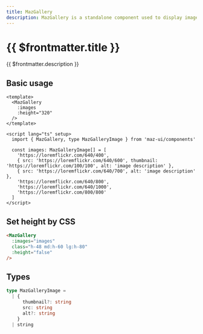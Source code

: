 ```yaml
---
title: MazGallery
description: MazGallery is a standalone component used to display images in a container and has many options and actions
---
```


# {{ $frontmatter.title }}

{{ $frontmatter.description }}

<!--@include: ./../.vitepress/mixins/getting-started.md-->

## Basic usage

<MazGallery
  :images
  :height="320"
/>

```vue
<template>
  <MazGallery
    :images
    :height="320"
  />
</template>

<script lang="ts" setup>
  import { MazGallery, type MazGalleryImage } from 'maz-ui/components'

  const images: MazGalleryImage[] = [
    'https://loremflickr.com/640/400',
    { src: 'https://loremflickr.com/640/600', thumbnail: 'https://loremflickr.com/100/100', alt: 'image description' },
    { src: 'https://loremflickr.com/640/700', alt: 'image description' },
    'https://loremflickr.com/640/800',
    'https://loremflickr.com/640/1000',
    'https://loremflickr.com/800/800'
  ]
</script>
```

## Set height by CSS

<MazGallery
  :images="images2"
  class="maz-h-48 mob-l:maz-h-60 tab-s:maz-h-80"
  :height="false"
/>

```html
<MazGallery
  :images="images"
  class="h-48 md:h-60 lg:h-80"
  :height="false"
/>
```

## Types

```ts
type MazGalleryImage =
  | {
      thumbnail?: string
      src: string
      alt?: string
    }
  | string
```

<!--@include: ./../.vitepress/generated-docs/maz-gallery.doc.md-->

<script lang="ts" setup>
  import { type MazGalleryImage } from 'maz-ui/components'

  const images: MazGalleryImage[] = [
    'https://loremflickr.com/640/400',
    { src: 'https://loremflickr.com/640/600', thumbnail: 'https://loremflickr.com/100/100', alt: 'image description' },
    { src: 'https://loremflickr.com/640/700', alt: 'image description' },
    'https://loremflickr.com/640/800',
    'https://loremflickr.com/640/1000',
    'https://loremflickr.com/800/800'
  ]

  const images2: MazGalleryImage[] = [
    'https://loremflickr.com/500/400',
    { src: 'https://loremflickr.com/500/600', thumbnail: 'https://loremflickr.com/100/100', alt: 'image description' },
    { src: 'https://loremflickr.com/500/700', alt: 'image description' },
    'https://loremflickr.com/500/800',
    'https://loremflickr.com/500/1000',
    'https://loremflickr.com/500/800'
  ]
</script>

